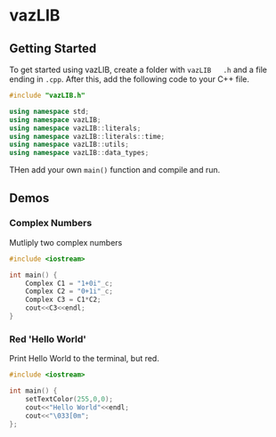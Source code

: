 # vazLIB
## Getting Started
To get started using vazLIB, create a folder with `vazLIB	.h` and a file ending in `.cpp`. After this, add the following code to your C++ file.
```cpp
#include "vazLIB.h"

using namespace std;
using namespace vazLIB;
using namespace vazLIB::literals;
using namespace vazLIB::literals::time;
using namespace vazLIB::utils;
using namespace vazLIB::data_types;
```
THen add your own `main()` function and compile and run.

## Demos

### Complex Numbers
Mutliply two complex numbers
```cpp
#include <iostream>

int main() {
	Complex C1 = "1+0i"_c;
	Complex C2 = "0+1i"_c;
	Complex C3 = C1*C2;
	cout<<C3<<endl;
}
```
### Red 'Hello World'
Print Hello World to the terminal, but red.
```cpp
#include <iostream>

int main() {
	setTextColor(255,0,0);
	cout<<"Hello World"<<endl;
	cout<<"\033[0m";
};
```
